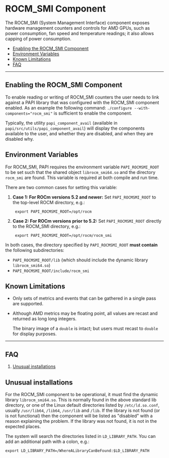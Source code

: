 # ROCM_SMI Component

The ROCM_SMI (System Management Interface) component exposes hardware management
counters and controls for AMD GPUs, such as power consumption, fan speed and
temperature readings; it also allows capping of power consumption.

* [Enabling the ROCM_SMI Component](#enabling-the-rocm_smi-component)
* [Environment Variables](#environment-variables)
* [Known Limitations](#known-limitations)
* [FAQ](#faq)

***

## Enabling the ROCM_SMI Component

To enable reading or writing of ROCM_SMI counters the user needs to link
against a PAPI library that was configured with the ROCM_SMI component enabled.
As an example the following command: `./configure --with-components="rocm_smi"`
is sufficient to enable the component.

Typically, the utility `papi_component_avail` (available in `papi/src/utils/papi_component_avail`) will display the components available to the user, and whether they are disabled, and when they are disabled why.

## Environment Variables

For ROCM_SMI, PAPI requires the environment variable `PAPI_ROCMSMI_ROOT` to be set such that the shared object `librocm_smi64.so` and the directory `rocm_smi` are found. This variable is required at both compile and run time.

There are two common cases for setting this variable:

1. **Case 1: For ROCm versions 5.2 and newer:**
    Set `PAPI_ROCMSMI_ROOT` to the top-level ROCM directory, e.g.:

        export PAPI_ROCMSMI_ROOT=/opt/rocm

2. **Case 2: For ROCm versions prior to 5.2:**
    Set `PAPI_ROCMSMI_ROOT` directly to the ROCM_SMI directory, e.g.:

        export PAPI_ROCMSMI_ROOT=/opt/rocm/rocm_smi

In both cases, the directory specified by `PAPI_ROCMSMI_ROOT` **must contain** the following subdirectories:

* `PAPI_ROCMSMI_ROOT/lib` (which should include the dynamic library `librocm_smi64.so`)
* `PAPI_ROCMSMI_ROOT/include/rocm_smi`

## Known Limitations

* Only sets of metrics and events that can be gathered in a single pass are supported.

* Although AMD metrics may be floating point, all values are recast and returned as long long integers.

  The binary image of a `double` is intact; but users must recast to `double` for display purposes.

***

## FAQ

1. [Unusual installations](#unusual-installations)

## Unusual installations

For the ROCM_SMI component to be operational, it must find the dynamic
library `librocm_smi64.so`. This is normally found in the above standard lib directory, or one of the Linux default
directories listed by `/etc/ld.so.conf`, usually `/usr/lib64`, `/lib64`,
`/usr/lib` and `/lib`. If the library is not found (or is not functional)
then the component will be listed as "disabled" with a reason explaining the
problem. If the library was not found, it is not in the expected places.

The system will search the directories listed in `LD_LIBRARY_PATH`. You can add an additional path with a colon, e.g.:

    export LD_LIBRARY_PATH=/WhereALibraryCanBeFound:$LD_LIBRARY_PATH
